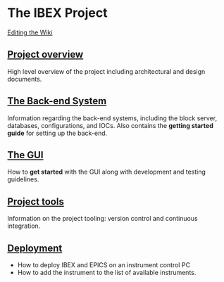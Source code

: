# The IBEX Project #

[Editing the Wiki](Editing-the-Wiki)

## [Project overview](Project-Overview) ##

High level overview of the project including architectural and design documents.

## [The Back-end System](The-Backend-System) ##

Information regarding the back-end systems, including the block server, databases, configurations, and IOCs. Also contains the **getting started guide** for setting up the back-end.

## [The GUI](The-GUI)

How to **get started** with the GUI along with development and testing guidelines. 

## [Project tools](Project-tools)

Information on the project tooling: version control and continuous integration.

## [Deployment](Deployment-on-an-Instrument-Control-PC)
- How to deploy IBEX and EPICS on an instrument control PC
- How to add the instrument to the list of available instruments.
